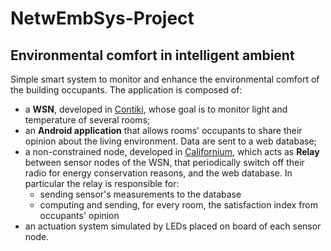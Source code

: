 # NetwEmbSys-Project
## Environmental comfort in intelligent ambient

Simple smart system to monitor and enhance the environmental comfort of the building occupants.
The application is composed of:
- a **WSN**, developed in [Contiki](http://www.contiki-os.org/), whose goal is to monitor light and temperature of several rooms;
- an **Android application** that allows rooms' occupants to share their opinion about the living environment. Data are sent to a web database;
- a non-constrained node, developed in [Californium](https://github.com/eclipse/californium), which acts as **Relay** between sensor nodes of the WSN, that periodically switch off their radio for energy conservation reasons, and the web database. In particular the relay is responsible for:
	- sending sensor's measurements to the database
	- computing and sending, for every room, the satisfaction index from occupants' opinion
- an actuation system simulated by LEDs placed on board of each sensor node.